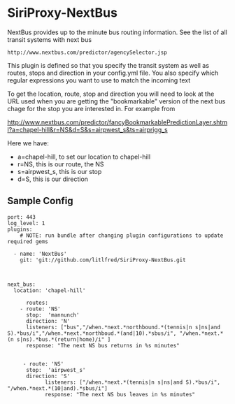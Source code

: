 SiriProxy-NextBus
=================

NextBus provides up to the minute bus routing information.  See the list of all transit systems with next bus

    http://www.nextbus.com/predictor/agencySelector.jsp

This plugin is defined so that you specify the transit system as well as routes, stops and direction in your config.yml file.  You also specify which regular expressions you want to use to match the incoming text

To get the location, route, stop and direction you will need to look at the URL used when you are getting the "bookmarkable" version of the next bus chage for the stop you are interested in.  For example from

   http://www.nextbus.com/predictor/fancyBookmarkablePredictionLayer.shtml?a=chapel-hill&r=NS&d=S&s=airpwest_s&ts=airprigg_s

Here we have:

*    a=chapel-hill, to set our location to chapel-hill
*    r=NS, this is our route, the NS
*    s=airpwest_s, this is our stop
*    d=S, this is our direction


Sample Config
-------------

    port: 443
    log_level: 1
    plugins:
        # NOTE: run bundle after changing plugin configurations to update required gems
        
      - name: 'NextBus'
        git: 'git://github.com/litlfred/SiriProxy-NextBus.git

              
              
    next_bus:  
      location: 'chapel-hill' 
      
          routes:
        - route: 'NS'
          stop:  'mannunch'
          direction: 'N'
          listeners: ["bus","/when.*next.*northbound.*(tennis|n s|ns|and S).*bus/i","/when.*next.*northboud.*(and|10).*sbus/i", "/when.*next.*(n s|ns).*bus.*(return|home)/i" ]
          response: "The next NS bus returns in %s minutes"
          
          
         - route: 'NS'
          stop:  'airpwest_s'
          direction: 'S'
                listeners: ["/when.*next.*(tennis|n s|ns|and S).*bus/i",  "/when.*next.*(10|and).*sbus/i"]
                response: "The next NS bus leaves in %s minutes"
